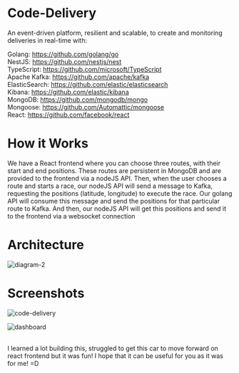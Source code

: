 # Code-Delivery

An event-driven platform, resilient and scalable, to create and monitoring deliveries in real-time with: 

Golang: https://github.com/golang/go \
NestJS: https://github.com/nestjs/nest \
TypeScript: https://github.com/microsoft/TypeScript \
Apache Kafka: https://github.com/apache/kafka \
ElasticSearch: https://github.com/elastic/elasticsearch \
Kibana: https://github.com/elastic/kibana \
MongoDB: https://github.com/mongodb/mongo \
Mongoose: https://github.com/Automattic/mongoose \
React: https://github.com/facebook/react

# How it Works

We have a React frontend where you can choose three routes, with their start and end positions. These routes are persistent in MongoDB and are provided to the frontend via a nodeJS API. Then, when the user chooses a route and starts a race, our nodeJS API will send a message to Kafka, requesting the positions (latitude, longitude) to execute the race. Our golang API will consume this message and send the positions for that particular route to Kafka. And then, our nodeJS API will get this positions and send it to the frontend via a websocket connection

# Architecture

![diagram-2](https://user-images.githubusercontent.com/46850078/228926388-a5acd2ed-5f3a-4f68-8af6-72f1d99457a2.png)

# Screenshots

![code-delivery](https://user-images.githubusercontent.com/46850078/228926557-06674d05-601e-4e36-b7f9-7e379dac121e.png)

![dashboard](https://user-images.githubusercontent.com/46850078/228926667-74229a5d-fd00-407e-ac16-bde6a0cee092.png)

\
I learned a lot building this, struggled to get this car to move forward on react frontend but it was fun! I hope that it can be useful for you as it was for me! =D
